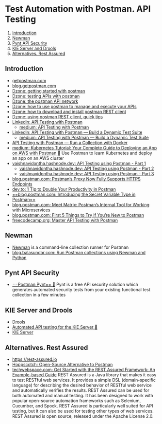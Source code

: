 # Test Automation with Postman. API Testing

1. [Introduction](#introduction)
2. [Newman](#newman)
3. [Pynt API Security](#pynt-api-security)
4. [KIE Server and Drools](#kie-server-and-drools)
5. [Alternatives. Rest Assured](#alternatives-rest-assured)

## Introduction

- [getpostman.com](https://www.getpostman.com/)
- [blog.getpostman.com](https://blog.getpostman.com/)
- [Dzone: getting started with postman](https://dzone.com/articles/getting-started-with-postman)
- [Dzone: testing APIs with postman](https://dzone.com/articles/testing-apis-with-postman)
- [Dzone: the postman API network](https://dzone.com/articles/the-postman-api-network)
- [Dzone: how to use postman to manage and execute your APIs](https://dzone.com/articles/how-to-use-postman-to-manage-and-execute-your-apis)
- [Dzone: how to download and install postman REST client](https://dzone.com/articles/how-to-download-and-install-postman-rest-client-so)
- [Dzone: using postman REST client, quick tips](https://dzone.com/articles/using-postman-rest-client-cleverly-some-quick-tips)
- [Linkedin: API Testing with Postman](https://www.linkedin.com/pulse/api-testing-postman-michael-montgomery/)
    - [medium: API Testing with Postman](https://medium.com/@michaelkm03/rest-api-test-automation-with-postman-jenkins-1-of-3-860edf3c2a45)
- [Linkedin: API Testing with Postman — Build a Dynamic Test Suite](https://www.linkedin.com/pulse/api-testing-postman-build-dynamic-test-suite-michael-montgomery/)
    - [medium: API Testing with Postman — Build a Dynamic Test Suite](https://medium.com/@michaelkm03/api-testing-with-postman-build-a-dynamic-test-suite-e874f4d78e69)
- [API Testing with Postman — Run a Collection with Docker](https://www.linkedin.com/pulse/api-testing-postman-run-collection-docker-michael-montgomery/)
- [medium: Kubernetes Tutorial: Your Complete Guide to Deploying an App on AWS with Postman 🌟](https://medium.com/better-practices/kubernetes-tutorial-b6f302a67426) Use Postman to learn Kubernetes and deploy an app on an AWS cluster
- [vaishnavidontha.hashnode.dev: API Testing using Postman - Part 1](https://vaishnavidontha.hashnode.dev/api-testing-using-postman-part-1)
    - [vaishnavidontha.hashnode.dev: API Testing using Postman - Part 2](https://vaishnavidontha.hashnode.dev/api-testing-using-postman-part-2)
    - [vaishnavidontha.hashnode.dev: API Testing using Postman - Part 3](https://vaishnavidontha.hashnode.dev/api-testing-using-postman-part-3)
- [blog.postman.com: Postman’s Proxy Now Fully Supports HTTPS Endpoints](https://blog.postman.com/postmans-proxy-now-fully-supports-https-endpoints/)
- [dev.to: 1 Tip to Double Your Productivity in Postman](https://dev.to/jburroughs/1-tip-to-double-your-productivity-using-postman-3bdm)
- [==blog.postman.com: Introducing the Secret Variable Type in Postman==](https://blog.postman.com/introducing-secret-variable-type-in-postman/)
- [blog.postman.com: Meet Matrix: Postman’s Internal Tool for Working with Microservices](https://blog.postman.com/matrix-postman-internal-tool-microservices/)
- [blog.postman.com: First 5 Things to Try If You’re New to Postman](https://blog.postman.com/postman-first-5-things-to-try/)
- [freecodecamp.org: Master API Testing with Postman](https://www.freecodecamp.org/news/master-api-testing-with-postman/)

## Newman

- [Newman](https://github.com/postmanlabs/newman) is a command-line collection runner for Postman
- [blog.balasundar.com: Run Postman collections using Newman and Python](https://blog.balasundar.com/run-postman-collections-using-newman-and-python)

## Pynt API Security

- [==Postman Pynt== 🌟](https://www.postman.com/pynt-io/workspace/pynt/overview) Pynt is a free API security solution which generates automated security tests from your existing functional test collection in a few minutes

## KIE Server and Drools

- [Drools](https://www.drools.org/)
- [Automated API testing for the KIE Server 🌟](https://developers.redhat.com/blog/2020/05/01/automated-api-testing-for-the-kie-server/)
- [KIE Server](https://registry.hub.docker.com/r/jboss/kie-server/)

## Alternatives. Rest Assured

- https://rest-assured.io
- [Hoppscotch: Open-Source Alternative to Postman](https://hoppscotch.io)
- [techwebspace.com: Get Started with the REST Assured Framework: An Example-based Guide](https://www.techwebspace.com/get-started-with-the-rest-assured-framework-an-example-based-guide/) REST Assured is a Java library that makes it easy to test RESTful web services. It provides a simple DSL (domain-specific language) for describing the desired behavior of RESTful web service and automatically verifies the results. REST Assured can be used for both automated and manual testing. It has been designed to work with popular open-source automation frameworks such as Selenium, Cucumber, and Spock. REST Assured is particularly well suited for API testing, but it can also be used for testing other types of web services. REST Assured is open source, released under the Apache License 2.0.
